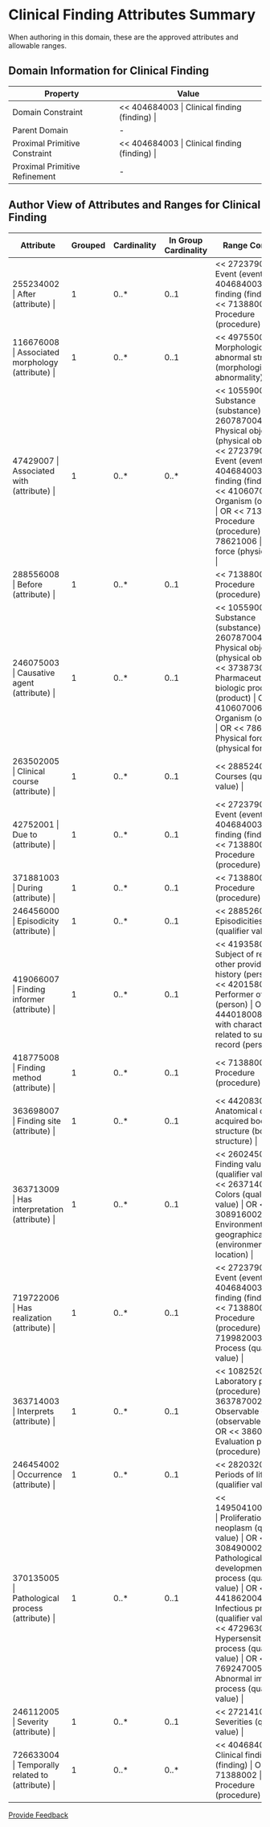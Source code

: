 # Clinical Finding Attributes Summary

When authoring in this domain, these are the approved attributes and allowable ranges.

## Domain Information for Clinical Finding

| Property                      | Value                                         |
| ----------------------------- | --------------------------------------------- |
| Domain Constraint             | << 404684003 \| Clinical finding (finding) \| |
| Parent Domain                 | -                                             |
| Proximal Primitive Constraint | << 404684003 \| Clinical finding (finding) \| |
| Proximal Primitive Refinement | -                                             |

## Author View of Attributes and Ranges for Clinical Finding

<table><thead><tr><th width="221.0745849609375">Attribute</th><th width="89.32989501953125">Grouped</th><th width="103.4088134765625">Cardinality</th><th width="115.5823974609375">In Group Cardinality</th><th>Range Constraint</th></tr></thead><tbody><tr><td>255234002 | After (attribute) |</td><td>1</td><td>0..*</td><td>0..1</td><td>&#x3C;&#x3C; 272379006 | Event (event) | OR &#x3C;&#x3C; 404684003 | Clinical finding (finding) | OR &#x3C;&#x3C; 71388002 | Procedure (procedure) |</td></tr><tr><td>116676008 | Associated morphology (attribute) |</td><td>1</td><td>0..*</td><td>0..1</td><td>&#x3C;&#x3C; 49755003 | Morphologically abnormal structure (morphologic abnormality) |</td></tr><tr><td>47429007 | Associated with (attribute) |</td><td>1</td><td>0..*</td><td>0..*</td><td>&#x3C;&#x3C; 105590001 | Substance (substance) | OR &#x3C;&#x3C; 260787004 | Physical object (physical object) | OR &#x3C;&#x3C; 272379006 | Event (event) | OR &#x3C;&#x3C; 404684003 | Clinical finding (finding) | OR &#x3C;&#x3C; 410607006 | Organism (organism) | OR &#x3C;&#x3C; 71388002 | Procedure (procedure) | OR &#x3C;&#x3C; 78621006 | Physical force (physical force) |</td></tr><tr><td>288556008 | Before (attribute) |</td><td>1</td><td>0..*</td><td>0..1</td><td>&#x3C;&#x3C; 71388002 | Procedure (procedure) |</td></tr><tr><td>246075003 | Causative agent (attribute) |</td><td>1</td><td>0..*</td><td>0..1</td><td>&#x3C;&#x3C; 105590001 | Substance (substance) | OR &#x3C;&#x3C; 260787004 | Physical object (physical object) | OR &#x3C;&#x3C; 373873005 | Pharmaceutical / biologic product (product) | OR &#x3C;&#x3C; 410607006 | Organism (organism) | OR &#x3C;&#x3C; 78621006 | Physical force (physical force) |</td></tr><tr><td>263502005 | Clinical course (attribute) |</td><td>1</td><td>0..*</td><td>0..1</td><td>&#x3C;&#x3C; 288524001 | Courses (qualifier value) |</td></tr><tr><td>42752001 | Due to (attribute) |</td><td>1</td><td>0..*</td><td>0..1</td><td>&#x3C;&#x3C; 272379006 | Event (event) | OR &#x3C;&#x3C; 404684003 | Clinical finding (finding) | OR &#x3C;&#x3C; 71388002 | Procedure (procedure) |</td></tr><tr><td>371881003 | During (attribute) |</td><td>1</td><td>0..*</td><td>0..1</td><td>&#x3C;&#x3C; 71388002 | Procedure (procedure) |</td></tr><tr><td>246456000 | Episodicity (attribute) |</td><td>1</td><td>0..*</td><td>0..1</td><td>&#x3C;&#x3C; 288526004 | Episodicities (qualifier value) |</td></tr><tr><td>419066007 | Finding informer (attribute) |</td><td>1</td><td>0..*</td><td>0..1</td><td>&#x3C;&#x3C; 419358007 | Subject of record or other provider of history (person) | OR &#x3C;&#x3C; 420158005 | Performer of method (person) | OR &#x3C;&#x3C; 444018008 | Person with characteristic related to subject of record (person) |</td></tr><tr><td>418775008 | Finding method (attribute) |</td><td>1</td><td>0..*</td><td>0..1</td><td>&#x3C;&#x3C; 71388002 | Procedure (procedure) |</td></tr><tr><td>363698007 | Finding site (attribute) |</td><td>1</td><td>0..*</td><td>0..1</td><td>&#x3C;&#x3C; 442083009 | Anatomical or acquired body structure (body structure) |</td></tr><tr><td>363713009 | Has interpretation (attribute) |</td><td>1</td><td>0..*</td><td>0..1</td><td>&#x3C;&#x3C; 260245000 | Finding value (qualifier value) | OR &#x3C;&#x3C; 263714004 | Colors (qualifier value) | OR &#x3C;&#x3C; 308916002 | Environment or geographical location (environment / location) |</td></tr><tr><td>719722006 | Has realization (attribute) |</td><td>1</td><td>0..*</td><td>0..1</td><td>&#x3C;&#x3C; 272379006 | Event (event) | OR &#x3C;&#x3C; 404684003 | Clinical finding (finding) | OR &#x3C;&#x3C; 71388002 | Procedure (procedure) | OR &#x3C;&#x3C; 719982003 | Process (qualifier value) |</td></tr><tr><td>363714003 | Interprets (attribute) |</td><td>1</td><td>0..*</td><td>0..1</td><td>&#x3C;&#x3C; 108252007 | Laboratory procedure (procedure) | OR &#x3C;&#x3C; 363787002 | Observable entity (observable entity) | OR &#x3C;&#x3C; 386053000 | Evaluation procedure (procedure) |</td></tr><tr><td>246454002 | Occurrence (attribute) |</td><td>1</td><td>0..*</td><td>0..1</td><td>&#x3C;&#x3C; 282032007 | Periods of life (qualifier value) |</td></tr><tr><td>370135005 | Pathological process (attribute) |</td><td>1</td><td>0..*</td><td>0..1</td><td>&#x3C;&#x3C; 1495041000004108 | Proliferation of neoplasm (qualifier value) | OR &#x3C;&#x3C; 308490002 | Pathological developmental process (qualifier value) | OR &#x3C;&#x3C; 441862004 | Infectious process (qualifier value) | OR &#x3C;&#x3C; 472963003 | Hypersensitivity process (qualifier value) | OR &#x3C;&#x3C; 769247005 | Abnormal immune process (qualifier value) |</td></tr><tr><td>246112005 | Severity (attribute) |</td><td>1</td><td>0..*</td><td>0..1</td><td>&#x3C;&#x3C; 272141005 | Severities (qualifier value) |</td></tr><tr><td>726633004 | Temporally related to (attribute) |</td><td>1</td><td>0..*</td><td>0..*</td><td>&#x3C;&#x3C; 404684003 | Clinical finding (finding) | OR &#x3C;&#x3C; 71388002 | Procedure (procedure) |</td></tr></tbody></table>

<a href="https://docs.google.com/forms/d/e/1FAIpQLScTmbZIf0UEQwYDkY27EEWBkaiYkHSbR0_9DmFrMLXoQLyL7Q/viewform?usp=pp_url&#x26;entry.1767247133=SCT+Editorial+Guide&#x26;entry.670899847=Clinical%20Finding%20Attributes%20Summary" class="button primary">Provide Feedback</a>
